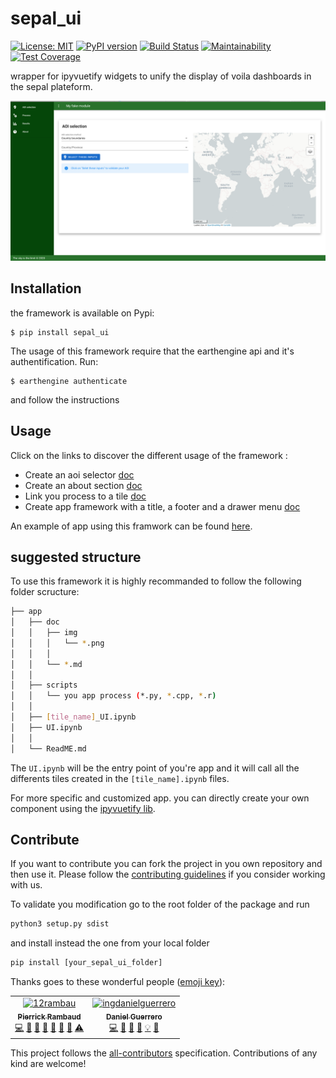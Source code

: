 # sepal_ui
[![License: MIT](https://img.shields.io/badge/License-MIT-yellow.svg)](https://opensource.org/licenses/MIT)
[![PyPI version](https://badge.fury.io/py/sepal-ui.svg)](https://badge.fury.io/py/sepal-ui)
[![Build Status](https://travis-ci.com/12rambau/sepal_ui.svg?branch=master)](https://travis-ci.com/12rambau/sepal_ui)
[![Maintainability](https://api.codeclimate.com/v1/badges/861f09002bb9d75b6ea5/maintainability)](https://codeclimate.com/github/12rambau/sepal_ui/maintainability)
[![Test Coverage](https://api.codeclimate.com/v1/badges/861f09002bb9d75b6ea5/test_coverage)](https://codeclimate.com/github/12rambau/sepal_ui/test_coverage)

wrapper for ipyvuetify widgets to unify the display of voila dashboards in the sepal plateform.

![full_app](./doc/img/full_app.png)


## Installation 

the framework is available on Pypi:
```
$ pip install sepal_ui
```

The usage of this framework require that the earthengine api and it's authentification. Run:
```
$ earthengine authenticate
```
and follow the instructions

## Usage 

Click on the links to discover the different usage of the framework :
- Create an aoi selector [doc](./doc/aoi.md)
- Create an about section [doc](.doc.about.md)
- Link you process to a tile [doc](./doc/process.md)
- Create app framework with a title, a footer and a drawer menu [doc](./doc/app.md)


An example of app using this framwork can be found [here](https://github.com/12rambau/sepal_ui_template).

## suggested structure 

To use this framework it is highly recommanded to follow the following folder scructure:
```bash
├── app
│   ├── doc
│   │   ├── img
│   │   │   └── *.png 
│   │   │
│   │   └── *.md
│   │   
│   ├── scripts
│   │   └── you app process (*.py, *.cpp, *.r)
│   │
│   ├── [tile_name]_UI.ipynb
│   ├── UI.ipynb
│   │
│   └── ReadME.md
```

The `UI.ipynb` will be the entry point of you're app and it will call all the differents tiles created in the `[tile_name].ipynb` files.


For more specific and customized app. you can directly create your own component using the [ipyvuetify lib](https://github.com/mariobuikhuizen/ipyvuetify).

## Contribute 

If you want to contribute you can fork the project in you own repository and then use it. Please follow the [contributing guidelines](./CONTRIBUTE.md) if you consider working with us. 

To validate you modification go to the root folder of the package and run 
```py
python3 setup.py sdist
```

and install instead the one from your local folder 
```py
pip install [your_sepal_ui_folder]
```

Thanks goes to these wonderful people ([emoji key](https://allcontributors.org/docs/en/emoji-key)):

<!-- markdownlint-disable -->
<table>
  <tr>
    <td align="center">
      <a href="https://www.linkedin.com/in/pierrickrambaud/">
        <img src="https://avatars3.githubusercontent.com/u/12596392?v=4" width="70px;" alt="12rambau"/><br />
        <sub><b>Pierrick Rambaud</b></sub>
      </a><br />
      <a href="#code" title="Code">💻</a> 
      <a href="#ideas" title="Ideas, Planning, & Feedback">🤔</a> 
      <a href="#question" title="Answering Questions">💬</a> 
      <a href="#issue" title="Bug reports">🐛</a> 
      <a href="#documentation" title="Documentation">📖</a> 
      <a href="#maintenance" title="Maintenance">🚧</a> 
      <a href="#review" title="Reviewed Pull Requests">👀</a> 
      <a href="#test" title="Tests">⚠️</a>
    </td>
    <td align="center">
      <a href="https://www.linkedin.com/in/danielguerrerosig/">
        <img src="https://avatars0.githubusercontent.com/u/12363250?s=400&v=4" width="70px;" alt="ingdanielguerrero"/><br />
        <sub><b>Daniel Guerrero</b></sub>
      </a><br />
      <a href="#code" title="Code">💻</a> 
      <a href="#ideas" title="Ideas, Planning, & Feedback">🤔</a> 
      <a href="#question" title="Answering Questions">💬</a>  
      <a href="#documentation" title="Documentation">📖</a> 
      <a href="#example" title="Examples">💡</a>
      <a href="#review" title="Reviewed Pull Requests">👀</a> 
    </td>	
  </tr>
</table>

This project follows the [all-contributors](https://allcontributors.org) specification.
Contributions of any kind are welcome!
